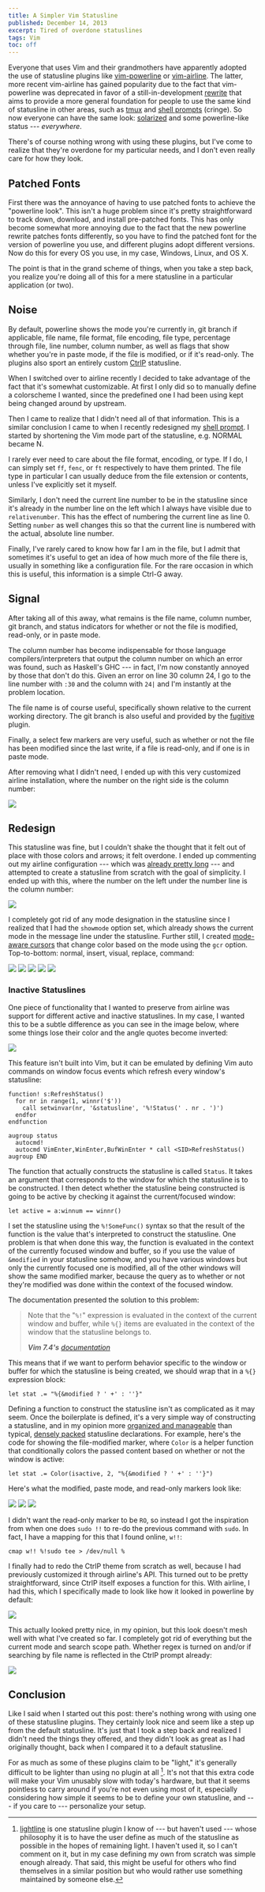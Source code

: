 ```yaml
---
title: A Simpler Vim Statusline
published: December 14, 2013
excerpt: Tired of overdone statuslines
tags: Vim
toc: off
---
```


Everyone that uses Vim and their grandmothers have apparently adopted the use of statusline plugins like [vim-powerline] or [vim-airline]. The latter, more recent vim-airline has gained popularity due to the fact that vim-powerline was deprecated in favor of a still-in-development [rewrite][powerline] that aims to provide a more general foundation for people to use the same kind of statusline in other areas, such as [tmux] and [shell prompts] (cringe). So now everyone can have the same look: [solarized] and some powerline-like status --- _everywhere_.

[vim-powerline]: https://github.com/Lokaltog/vim-powerline
[vim-airline]: https://github.com/bling/vim-airline
[powerline]: https://github.com/Lokaltog/powerline
[tmux]: https://github.com/erikw/tmux-powerline
[shell prompts]: https://github.com/milkbikis/powerline-shell
[solarized]: http://ethanschoonover.com/solarized

There's of course nothing wrong with using these plugins, but I've come to realize that they're overdone for my particular needs, and I don't even really care for how they look.

## Patched Fonts

First there was the annoyance of having to use patched fonts to achieve the "powerline look". This isn't a huge problem since it's pretty straightforward to track down, download, and install pre-patched fonts. This has only become somewhat more annoying due to the fact that the new powerline rewrite patches fonts differently, so you have to find the patched font for the version of powerline you use, and different plugins adopt different versions. Now do this for every OS you use, in my case, Windows, Linux, and OS&nbsp;X.

The point is that in the grand scheme of things, when you take a step back, you realize you're doing all of this for a mere statusline in a particular application (or two).

## Noise

By default, powerline shows the mode you're currently in, git branch if applicable, file name, file format, file encoding, file type, percentage through file, line number, column number, as well as flags that show whether you're in paste mode, if the file is modified, or if it's read-only. The plugins also sport an entirely custom [CtrlP] statusline.

When I switched over to airline recently I decided to take advantage of the fact that it's somewhat customizable. At first I only did so to manually define a colorscheme I wanted, since the predefined one I had been using kept being changed around by upstream.

[CtrlP]: http://kien.github.io/ctrlp.vim/

Then I came to realize that I didn't need all of that information. This is a similar conclusion I came to when I recently redesigned my [shell prompt]. I started by shortening the Vim mode part of the statusline, e.g. NORMAL became N.

[shell prompt]: /posts/terminal-customization/#prompt

I rarely ever need to care about the file format, encoding, or type. If I do, I can simply set `ff`, `fenc`, or `ft` respectively to have them printed. The file type in particular I can usually deduce from the file extension or contents, unless I've explicitly set it myself.

Similarly, I don't need the current line number to be in the statusline since it's already in the number line on the left which I always have visible due to `relativenumber`. This has the effect of numbering the current line as line 0. Setting `number` as well changes this so that the current line is numbered with the actual, absolute line number.

Finally, I've rarely cared to know how far I am in the file, but I admit that sometimes it's useful to get an idea of how much more of the file there is, usually in something like a configuration file. For the rare occasion in which this is useful, this information is a simple Ctrl-G away.

## Signal

After taking all of this away, what remains is the file name, column number, git branch, and status indicators for whether or not the file is modified, read-only, or in paste mode.

The column number has become indispensable for those language compilers/interpreters that output the column number on which an error was found, such as Haskell's GHC --- in fact, I'm now constantly annoyed by those that don't do this. Given an error on line 30 column 24, I go to the line number with `:30` and the column with `24|` and I'm instantly at the problem location.

The file name is of course useful, specifically shown relative to the current working directory. The git branch is also useful and provided by the [fugitive] plugin.

[fugitive]: https://github.com/tpope/vim-fugitive

Finally, a select few markers are very useful, such as whether or not the file has been modified since the last write, if a file is read-only, and if one is in paste mode.

After removing what I didn't need, I ended up with this very customized airline installation, where the number on the right side is the column number:

<img src="/images/posts/a-simpler-vim-statusline/airline.png" class="center">

## Redesign

This statusline was fine, but I couldn't shake the thought that it felt out of place with those colors and arrows; it felt overdone. I ended up commenting out my airline configuration --- which was [already pretty long][airline-config] --- and attempted to create a statusline from scratch with the goal of simplicity. I ended up with this, where the number on the left under the number line is the column number:

[airline-config]: https://github.com/blaenk/dots/blob/275b3b40fa0c57f1b48b5ba59b9ecbc00cddf866/vim/vimrc.ln#L80-L202

<img src="/images/posts/a-simpler-vim-statusline/regular.png" class="center">

I completely got rid of any mode designation in the statusline since I realized that I had the `showmode` option set, which already shows the current mode in the message line under the statusline. Further still, I created [mode-aware cursors] that change color based on the mode using the `gcr` option. Top-to-bottom: normal, insert, visual, replace, command:

<img src="/images/posts/a-simpler-vim-statusline/gcr-normal.png" class="center">
<img src="/images/posts/a-simpler-vim-statusline/gcr-insert.png" class="center">
<img src="/images/posts/a-simpler-vim-statusline/gcr-visual.png" class="center">
<img src="/images/posts/a-simpler-vim-statusline/gcr-replace.png" class="center">
<img src="/images/posts/a-simpler-vim-statusline/gcr-command.png" class="center">

[mode-aware cursors]: https://github.com/blaenk/dots/blob/9843177fa6155e843eb9e84225f458cd0205c969/vim/vimrc.ln#L49-L64

### Inactive Statuslines

One piece of functionality that I wanted to preserve from airline was support for different active and inactive statuslines. In my case, I wanted this to be a subtle difference as you can see in the image below, where some things lose their color and the angle quotes become inverted:

<img src="/images/posts/a-simpler-vim-statusline/regular-inactive.png" class="center">

This feature isn't built into Vim, but it can be emulated by defining Vim auto commands on window focus events which refresh every window's statusline:

``` vim
function! s:RefreshStatus()
  for nr in range(1, winnr('$'))
    call setwinvar(nr, '&statusline', '%!Status(' . nr . ')')
  endfor
endfunction

augroup status
  autocmd!
  autocmd VimEnter,WinEnter,BufWinEnter * call <SID>RefreshStatus()
augroup END
```

The function that actually constructs the statusline is called `Status`. It takes an argument that corresponds to the window for which the statusline is to be constructed. I then detect whether the statusline being constructed is going to be active by checking it against the current/focused window:

``` vim
let active = a:winnum == winnr()
```

I set the statusline using the `%!SomeFunc()` syntax so that the result of the function is the value that's interpreted to construct the statusline. One problem is that when done this way, the function is evaluated in the context of the currently focused window and buffer, so if you use the value of `&modified` in your statusline somehow, and you have various windows but only the currently focused one is modified, all of the other windows will show the same modified marker, because the query as to whether or not they're modified was done within the context of the focused window.

The documentation presented the solution to this problem:

> Note that the "`%!`" expression is evaluated in the context of the current window and buffer, while `%{}` items are evaluated in the context of the window that the statusline belongs to.
>
> <cite><strong>Vim 7.4's</strong> <a href="http://vimhelp.appspot.com/options.txt.html#%27statusline%27">documentation</a></cite>

This means that if we want to perform behavior specific to the window or buffer for which the statusline is being created, we should wrap that in a `%{}` expression block:

``` vim
let stat .= "%{&modified ? ' +' : ''}"
```

Defining a function to construct the statusline isn't as complicated as it may seem. Once the boilerplate is defined, it's a very simple way of constructing a statusline, and in my opinion more [organized and manageable] than typical, [densely packed] statusline declarations. For example, here's the code for showing the file-modified marker, where `Color` is a helper function that conditionally colors the passed content based on whether or not the window is active:

[organized and manageable]: https://github.com/blaenk/dots/blob/dfb34f1ad78f5aa25bc486d3c14c9a0ef24094bd/vim/.vimrc#L168
[densely packed]: http://stackoverflow.com/a/5380230/101090

``` vim
let stat .= Color(isactive, 2, "%{&modified ? ' +' : ''}")
```

Here's what the modified, paste mode, and read-only markers look like:

<img src="/images/posts/a-simpler-vim-statusline/regular-modified.png" class="center">
<img src="/images/posts/a-simpler-vim-statusline/regular-paste.png" class="center">
<img src="/images/posts/a-simpler-vim-statusline/regular-readonly.png" class="center">

I didn't want the read-only marker to be `RO`, so instead I got the inspiration from when one does `sudo !!` to re-do the previous command with `sudo`. In fact, I have a mapping for this that I found online, `w!!`:

``` vim
cmap w!! %!sudo tee > /dev/null %
```

I finally had to redo the CtrlP theme from scratch as well, because I had previously customized it through airline's API. This turned out to be pretty straightforward, since CtrlP itself exposes a function for this. With airline, I had this, which I specifically made to look like how it looked in powerline by default:

<img src="/images/posts/a-simpler-vim-statusline/airline-ctrlp.png" class="center">

This actually looked pretty nice, in my opinion, but this look doesn't mesh well with what I've created so far. I completely got rid of everything but the current mode and search scope path. Whether regex is turned on and/or if searching by file name is reflected in the CtrlP prompt already:

<img src="/images/posts/a-simpler-vim-statusline/regular-ctrlp.png" class="center">

## Conclusion

Like I said when I started out this post: there's nothing wrong with using one of these statusline plugins. They certainly look nice and seem like a step up from the default statusline. It's just that I took a step back and realized I didn't need the things they offered, and they didn't look as great as I had originally thought, back when I compared it to a default statusline.

For as much as some of these plugins claim to be "light," it's generally difficult to be lighter than using no plugin at all [^lightline]. It's not that this extra code will make your Vim unusably slow with today's hardware, but that it seems pointless to carry around if you're not even using most of it, especially considering how simple it seems to be to define your own statusline, and --- if you care to --- personalize your setup.

[^lightline]: [lightline](https://github.com/itchyny/lightline.vim) is one statusline plugin I know of --- but haven't used --- whose philosophy it is to have the user define as much of the statusline as possible in the hopes of remaining light. I haven't used it, so I can't comment on it, but in my case defining my own from scratch was simple enough already. That said, this might be useful for others who find themselves in a similar position but who would rather use something maintained by someone else.

